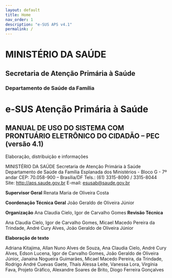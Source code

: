```yaml
---
layout: default
title: Home
nav_order: 1
description: "e-SUS APS v4.1"
permalink: /
---
```


# MINISTÉRIO DA SAÚDE
## Secretaria de Atenção Primária à Saúde
### Departamento de Saúde da Família




# e-SUS Atenção Primária à Saúde

## MANUAL DE USO DO SISTEMA COM PRONTUÁRIO ELETRÔNICO DO CIDADÃO – PEC (versão 4.1)











Elaboração, distribuição e informações

MINISTÉRIO DA SAÚDE
Secretaria de Atenção Primária à Saúde
Departamento de Saúde da Família
Esplanada dos Ministérios - Bloco G - 7º andar
CEP: 70.058-900 – Brasília/DF
Tels.: (61) 3315-8090 / 3315-8044
Site: <http://aps.saude.gov.br>
E-mail: esusab@saude.gov.br

**Supervisor Geral**
Renata Maria de Oliveira Costa

**Coordenação Técnica Geral**
João Geraldo de Oliveira Júnior

**Organização**
Ana Claudia Cielo, Igor de Carvalho Gomes
**Revisão Técnica**

Ana Claudia Cielo, Igor de Carvalho Gomes, Micael Macedo Pereira da Trindade, André Cury Alves, João Geraldo de Oliveira Júnior

**Elaboração de texto**

Adriana Kitajima, Allan Nuno Alves de Souza, Ana Claudia Cielo, André Cury Alves, Edson Lucena, Igor de Carvalho Gomes, João Geraldo de Oliveira Júnior, Janaína Nogueira Guimarães, Micael Macedo Pereira, da Trindade, Rodrigo André Cuevas Gaete, Thaís Alessa Leite, Vanessa Lora, Virgínia Fava, Projeto Gráfico, Alexandre Soares de Brito, Diogo Ferreira Gonçalves

